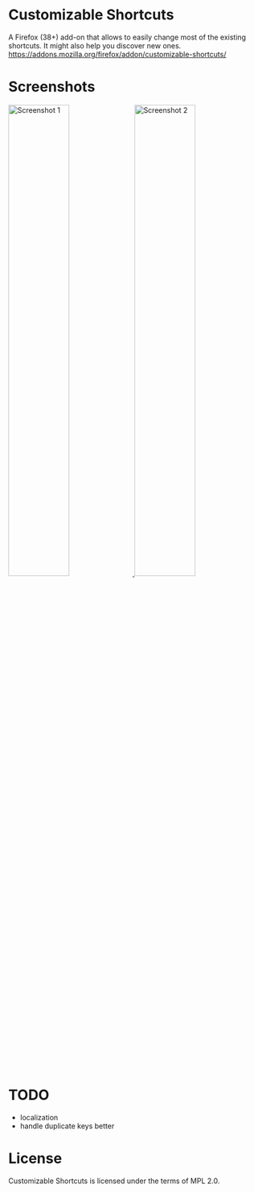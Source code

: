 # Customizable Shortcuts

A Firefox (38+) add-on that allows to easily change most of the existing
shortcuts. It might also help you discover new ones.
<https://addons.mozilla.org/firefox/addon/customizable-shortcuts/>

# Screenshots

<a href="http://i.imgur.com/GVnR3Bj.png">
  <img src="http://i.imgur.com/GVnR3Bj.png" width="49%" alt="Screenshot 1" />
</a>
<a href="http://i.imgur.com/AyGSUf9.png">
  <img src="http://i.imgur.com/AyGSUf9.png" width="49%" alt="Screenshot 2" />
</a>

# TODO

* localization
* handle duplicate keys better

# License

Customizable Shortcuts is licensed under the terms of MPL 2.0.
